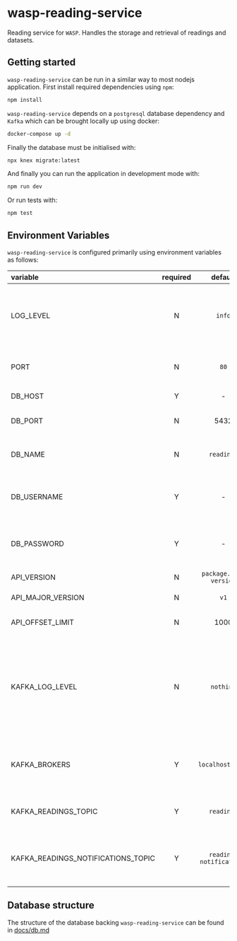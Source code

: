 # wasp-reading-service

Reading service for `WASP`. Handles the storage and retrieval of readings and datasets.

## Getting started

`wasp-reading-service` can be run in a similar way to most nodejs application. First install required dependencies using `npm`:

```sh
npm install
```

`wasp-reading-service` depends on a `postgresql` database dependency and `Kafka` which can be brought locally up using docker:

```sh
docker-compose up -d
```

Finally the database must be initialised with:

```sh
npx knex migrate:latest
```

And finally you can run the application in development mode with:

```sh
npm run dev
```

Or run tests with:

```sh
npm test
```

## Environment Variables

`wasp-reading-service` is configured primarily using environment variables as follows:

| variable                           | required |         default         | description                                                                                          |
| :--------------------------------- | :------: | :---------------------: | :--------------------------------------------------------------------------------------------------- |
| LOG_LEVEL                          |    N     |         `info`          | Logging level. Valid values are [`trace`, `debug`, `info`, `warn`, `error`, `fatal`]                 |
| PORT                               |    N     |          `80`           | Port on which the service will listen                                                                |
| DB_HOST                            |    Y     |            -            | Hostname for the db                                                                                  |
| DB_PORT                            |    N     |          5432           | Port to connect to the db                                                                            |
| DB_NAME                            |    N     |       `readings`        | Name of the database to connect to                                                                   |
| DB_USERNAME                        |    Y     |            -            | Username to connect to the database with                                                             |
| DB_PASSWORD                        |    Y     |            -            | Password to connect to the database with                                                             |
| API_VERSION                        |    N     | `package.json version`  | Official API version                                                                                 |
| API_MAJOR_VERSION                  |    N     |          `v1`           | Major API version                                                                                    |
| API_OFFSET_LIMIT                   |    N     |          1000           | API offset limit version                                                                             |
| KAFKA_LOG_LEVEL                    |    N     |        `nothing`        | Log level to use for the Kafka connection. Choices are 'debug', 'info', 'warn', 'error' or 'nothing' |
| KAFKA_BROKERS                      |    Y     |    `localhost:9092`     | Comma separated List of Kafka brokers to connect to                                                  |
| KAFKA_READINGS_TOPIC               |    Y     |       `readings`        | Topic to listen for new reading on                                                                   |
| KAFKA_READINGS_NOTIFICATIONS_TOPIC |    Y     | `reading-notifications` | Topic to push new readings to for websocket service on                                               |

## Database structure

The structure of the database backing `wasp-reading-service` can be found in [docs/db.md](./docs/db.md)
